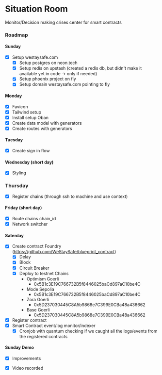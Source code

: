 # Situation Room

Monitor/Decision making crises center for smart contracts

### Roadmap

#### Sunday
- [x] Setup westaysafe.com
  - [x] Setup postgres on neon.tech
  - [x] Setup redis on upstash (created a redis db, but didn't make it available yet in code -> only if needed)
  - [x] Setup phoenix project on fly
  - [x] Setup domain westaysafe.com pointing to fly

#### Monday
- [x] Favicon
- [x] Tailwind setup 
- [x] Install setup Oban 
- [x] Create data model with generators
- [x] Create routes with generators

#### Tuesday
- [x] Create sign in flow 

#### Wednesday (short day)

- [x] Styling

### Thursday
- [x] Register chains (through ssh to machine and use context)

#### Friday (short day)
- [x] Route chains chain_id
- [x] Network switcher

#### Saterday
- [x] Create contract Foundry (https://github.com/WeStaySafe/blueprint_contract)
  - [x] Delay
  - [x] Block
  - [x] Circuit Breaker
  - [x] Deploy to testnet Chains 
    - Optimism Goerli
      - 0x5B1c3E19C766732B5f8446025baCd897aC10be4C 
    - Mode Sepolia 
      - 0x5B1c3E19C766732B5f8446025baCd897aC10be4C
    - Zora Goerli
      - 0x5D237030445C8A5b9868e7C399E0CBa48a436662
    - Base Goerli
      - 0x5D237030445C8A5b9868e7C399E0CBa48a436662
- [x] Register contract
- [x] Smart Contract event/log monitor/indexer
  - [x] Cronjob with quantum checking if we caught all the logs/events from the registered contracts

#### Sunday Demo
- [x] Improvements
- [x] Video recorded

 